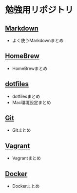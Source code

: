 # 勉強用リポジトリ

## [Markdown](https://github.com/jonki324/study/tree/master/markdown)
- よく使うMarkdownまとめ

## [HomeBrew](https://github.com/jonki324/study/tree/master/homebrew)
- HomeBrewまとめ

## [dotfiles](https://github.com/jonki324/study/tree/master/dotfiles)
- dotfilesまとめ
- Mac環境設定まとめ

## [Git](https://github.com/jonki324/study/tree/master/git)
- Gitまとめ

## [Vagrant](https://github.com/jonki324/study/tree/master/vagrant)
- Vagrantまとめ

## [Docker](https://github.com/jonki324/study/tree/master/docker)
- Dockerまとめ
